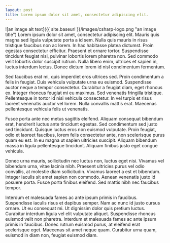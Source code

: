 ```yaml
---
layout: post
title: Lorem ipsum dolor sit amet, consectetur adipiscing elit.
---
```

![an image alt text]({{ site.baseurl }}/images/csharp-logo.png "an image title")
Lorem ipsum dolor sit amet, consectetur adipiscing elit. Mauris quis magna sed ligula vulputate porta a id sem. Nulla quis mauris in risus tristique faucibus non ac lorem. In hac habitasse platea dictumst. Proin egestas consectetur efficitur. Praesent et ornare tortor. Suspendisse tincidunt feugiat nisi, pulvinar lobortis lorem pharetra non. Sed commodo velit lobortis dolor suscipit rutrum. Nulla libero enim, ultrices et sapien in, luctus interdum lectus. Donec dictum lorem id nisl condimentum fermentum.

Sed faucibus erat mi, quis imperdiet eros ultrices sed. Proin condimentum a felis in feugiat. Duis vehicula vulputate urna eu euismod. Suspendisse auctor neque a tempor consectetur. Curabitur a feugiat diam, eget rhoncus ex. Integer rhoncus feugiat mi eu maximus. Sed venenatis fringilla tristique. Pellentesque in tortor id nisi vehicula consectetur. In vel turpis et risus laoreet venenatis auctor vel lorem. Nulla convallis mattis erat. Maecenas pellentesque vehicula felis ut venenatis.

Fusce porta ante nec metus sagittis eleifend. Aliquam consequat bibendum erat, hendrerit luctus ante tincidunt egestas. Sed condimentum sed justo sed tincidunt. Quisque luctus eros non euismod vulputate. Proin feugiat, odio et laoreet faucibus, lorem felis consectetur ante, non scelerisque purus quam eu est. In eu magna ut sapien ultricies suscipit. Aliquam bibendum massa in ligula pellentesque tincidunt. Aliquam finibus justo eget congue vehicula.

Donec urna mauris, sollicitudin nec luctus non, luctus eget nisi. Vivamus vel bibendum urna, vitae lacinia nibh. Praesent ultricies purus vel odio convallis, at molestie diam sollicitudin. Vivamus laoreet a est et bibendum. Integer iaculis sit amet sapien non commodo. Aenean venenatis justo id posuere porta. Fusce porta finibus eleifend. Sed mattis nibh nec faucibus tempor.

Interdum et malesuada fames ac ante ipsum primis in faucibus. Suspendisse iaculis risus et dapibus semper. Nam ac nunc id justo cursus ornare. Ut eu consequat mi. Ut dignissim dolor quis pretium luctus. Curabitur interdum ligula vel elit vulputate aliquet. Suspendisse rhoncus euismod velit non pharetra. Interdum et malesuada fames ac ante ipsum primis in faucibus. Donec rutrum euismod purus, at eleifend erat scelerisque eget. Maecenas sit amet neque quam. Curabitur urna quam, euismod in diam non, feugiat euismod diam. 
